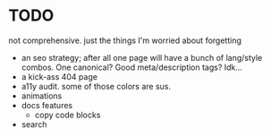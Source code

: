 # TODO

not comprehensive. just the things I'm worried about forgetting

- an seo strategy; after all one page will have a bunch of lang/style combos. One canonical? Good meta/description tags? Idk...
- a kick-ass 404 page
- a11y audit. some of those colors are sus.
- animations
- docs features
  - copy code blocks
- search

